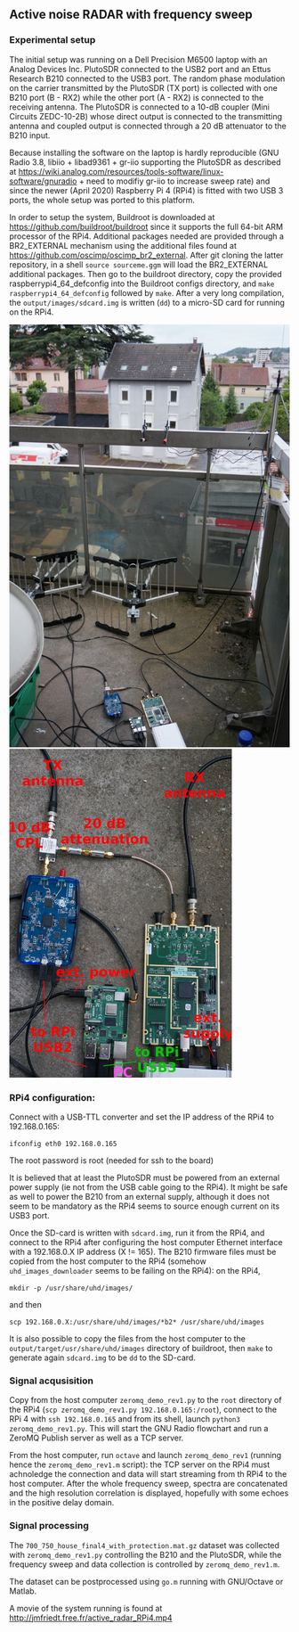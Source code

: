 ## Active noise RADAR with frequency sweep

### Experimental setup

The initial setup was running on a Dell Precision M6500 laptop with an Analog
Devices Inc. PlutoSDR connected to the USB2 port and an Ettus Research B210
connected to the USB3 port. The random phase modulation on the carrier transmitted 
by the PlutoSDR (TX port) is collected with one B210 port (B - RX2) while the
other port (A - RX2) is connected to the receiving antenna. The PlutoSDR is connected
to a 10-dB coupler (Mini Circuits ZEDC-10-2B) whose direct output is connected to the
transmitting antenna and coupled output is connected through a 20 dB attenuator
to the B210 input.

Because installing the software on the laptop is hardly reproducible (GNU Radio 3.8,
libiio + libad9361 + gr-iio supporting the PlutoSDR as described at
https://wiki.analog.com/resources/tools-software/linux-software/gnuradio + need
to modifiy gr-iio to increase sweep rate) and since the newer (April 2020) Raspberry Pi 4 (RPi4)
is fitted with two USB 3 ports, the whole setup was ported to this platform.

In order to setup the system, Buildroot is downloaded at https://github.com/buildroot/buildroot
since it supports the full 64-bit ARM processor of the RPi4. Additional packages needed are
provided through a BR2_EXTERNAL mechanism using the additional files found at 
https://github.com/oscimp/oscimp_br2_external. After git cloning the latter repository, 
in a shell ``source sourceme.ggm`` will load the BR2_EXTERNAL additional packages. Then go to 
the buildroot directory, copy the provided raspberrypi4_64_defconfig into the Buildroot configs
directory, and ``make raspberrypi4_64_defconfig`` followed by ``make``. After a very long 
compilation, the ``output/images/sdcard.img`` is written (``dd``) to a micro-SD card for
running on the RPi4.

<img src=pictures/DSC00624smallr.jpg>  <img src=pictures/DSC00625small.jpg>


### RPi4 configuration:

Connect with a USB-TTL converter and set the IP address of the RPi4 to 192.168.0.165:
```shell
ifconfig eth0 192.168.0.165
```

The root password is root (needed for ssh to the board)

It is believed that at least the PlutoSDR must be powered from an external power
supply (ie not from the USB cable going to the RPi4). It might be safe as well to
power the B210 from an external supply, although it does not seem to be mandatory as
the RPi4 seems to source enough current on its USB3 port.

Once the SD-card is written with ``sdcard.img``, run it from the RPi4, and connect
to the RPi4 after configuring the host computer Ethernet interface with a 192.168.0.X
IP address (X != 165). The B210 firmware files must be copied from the host computer
to the RPi4 (somehow ``uhd_images_downloader`` seems to be failing on the RPi4):
on the RPi4, 
```shell
mkdir -p /usr/share/uhd/images/
``` 
and then 
```shell
scp 192.168.0.X:/usr/share/uhd/images/*b2* /usr/share/uhd/images
```

It is also possible to copy the files from the host computer to the 
``output/target/usr/share/uhd/images`` directory of buildroot, then ``make`` to
generate again ``sdcard.img`` to be ``dd`` to the SD-card.

### Signal acqusisition

Copy from the host computer ``zeromq_demo_rev1.py`` to the ``root`` directory
of the RPi4 (``scp zeromq_demo_rev1.py 192.168.0.165:/root``), connect to the
RPi 4 with ``ssh 192.168.0.165`` and from its shell, launch ``python3 zeromq_demo_rev1.py``.
This will start the GNU Radio flowchart and run a ZeroMQ Publish server as well as a TCP
server.

From the host computer, run ``octave`` and launch ``zeromq_demo_rev1`` (running hence
the ``zeromq_demo_rev1.m`` script): the TCP server on the RPi4 must achnoledge the connection
and data will start streaming from th RPi4 to the host computer. After the whole
frequency sweep, spectra are concatenated and the high resolution correlation is displayed,
hopefully with some echoes in the positive delay domain.

### Signal processing

The ``700_750_house_final4_with_protection.mat.gz`` dataset was collected with 
``zeromq_demo_rev1.py`` controlling the B210 and the PlutoSDR, while the frequency sweep 
and data collection is controlled by ``zeromq_demo_rev1.m``.

The dataset can be postprocessed using ``go.m`` running with GNU/Octave or Matlab.

A movie of the system running is found at http://jmfriedt.free.fr/active_radar_RPi4.mp4
